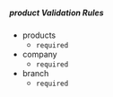 ##### product Validation Rules


- products 
	- `required`
- company 
	- `required`
- branch
	- `required`
